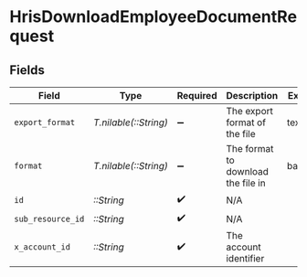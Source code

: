 # HrisDownloadEmployeeDocumentRequest


## Fields

| Field                              | Type                               | Required                           | Description                        | Example                            |
| ---------------------------------- | ---------------------------------- | ---------------------------------- | ---------------------------------- | ---------------------------------- |
| `export_format`                    | *T.nilable(::String)*              | :heavy_minus_sign:                 | The export format of the file      | text/plain                         |
| `format`                           | *T.nilable(::String)*              | :heavy_minus_sign:                 | The format to download the file in | base64                             |
| `id`                               | *::String*                         | :heavy_check_mark:                 | N/A                                |                                    |
| `sub_resource_id`                  | *::String*                         | :heavy_check_mark:                 | N/A                                |                                    |
| `x_account_id`                     | *::String*                         | :heavy_check_mark:                 | The account identifier             |                                    |